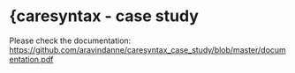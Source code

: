 # {caresyntax - case study

Please check the documentation: https://github.com/aravindanne/caresyntax_case_study/blob/master/documentation.pdf

